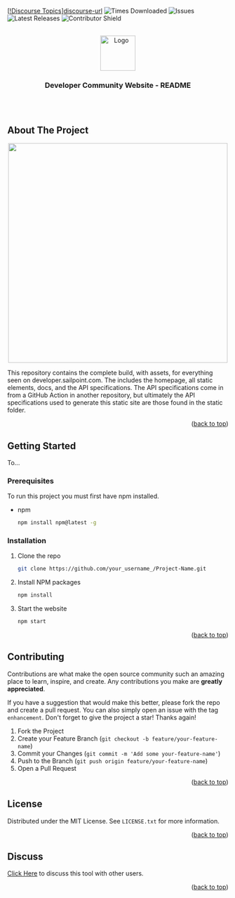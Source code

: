 <a id="readme-top"></a>

[[!Discourse Topics][discourse-shield]][discourse-url]
![Times Downloaded][downloads-shield]
![Issues][issues-shield]
![Latest Releases][release-shield]
![Contributor Shield][contributor-shield]

[discourse-shield]: https://img.shields.io/discourse/topics?label=Discuss%20This%20Tool&server=https%3A%2F%2Fdeveloper.sailpoint.com%2Fdiscuss
[discourse-url]: https://developer.sailpoint.com/discuss/
[downloads-shield]: https://img.shields.io/github/downloads/sailpoint-oss/developer-community-website/total?label=Downloads
[issues-shield]:https://img.shields.io/github/issues/sailpoint-oss/developer-community-website?label=Issues
[release-shield]: https://img.shields.io/github/v/release/sailpoint-oss/developer-community-website?label=Current%20Release
[contributor-shield]:https://img.shields.io/github/contributors/sailpoint-oss/developer-community-website?label=Contributors

[product-screenshot]: ./assets/images/screenshot.png

<!-- PROJECT LOGO -->
<br />
<div align="center">
    <img src="./assets/images.logo.svg" alt="Logo" width="80" height="80">

  <h3 align="center">Developer Community Website - README</h3>
    <br />
    <br />
  </p>
</div>

<!-- ABOUT THE PROJECT -->
## About The Project

<div align="center">
<img src="./assets/images/api-linter-output.png" width="500" height="" style="text-align:center">
</div>

This repository contains the complete build, with assets, for everything seen on developer.sailpoint.com. The includes the homepage, all static elements, docs, and the API specifications. The API specifications come in from a GitHub Action in another repository, but ultimately the API specifications used to generate this static site are those found in the static folder.

<p align="right">(<a href="#readme-top">back to top</a>)</p>

<!-- GETTING STARTED -->
## Getting Started

To...

### Prerequisites

To run this project you must first have npm installed.
* npm
  ```sh
  npm install npm@latest -g
  ```

### Installation

1. Clone the repo
   ```sh
   git clone https://github.com/your_username_/Project-Name.git
   ```
2. Install NPM packages
   ```sh
   npm install
   ```
3. Start the website
   ```sh
   npm start
   ```

<p align="right">(<a href="#readme-top">back to top</a>)</p>


<!-- CONTRIBUTING -->
## Contributing

Contributions are what make the open source community such an amazing place to learn, inspire, and create. Any contributions you make are **greatly appreciated**.

If you have a suggestion that would make this better, please fork the repo and create a pull request. You can also simply open an issue with the tag `enhancement`.
Don't forget to give the project a star! Thanks again!

1. Fork the Project
2. Create your Feature Branch (`git checkout -b feature/your-feature-name`)
3. Commit your Changes (`git commit -m 'Add some your-feature-name'`)
4. Push to the Branch (`git push origin feature/your-feature-name`)
5. Open a Pull Request

<p align="right">(<a href="#readme-top">back to top</a>)</p>

<!-- LICENSE -->
## License

Distributed under the MIT License. See `LICENSE.txt` for more information.

<p align="right">(<a href="#readme-top">back to top</a>)</p>

<!-- CONTACT -->
## Discuss
[Click Here](https://developer.sailpoint.com/dicuss) to discuss this tool with other users.

<p align="right">(<a href="#readme-top">back to top</a>)</p>